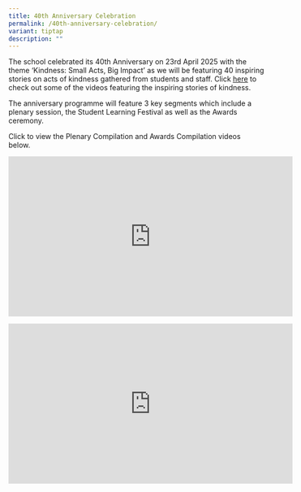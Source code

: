 ```yaml
---
title: 40th Anniversary Celebration
permalink: /40th-anniversary-celebration/
variant: tiptap
description: ""
---
```

<p>The school celebrated its 40th Anniversary on 23rd April 2025 with the
theme ‘Kindness: Small Acts, Big Impact’ as we will be featuring 40 inspiring
stories on acts of kindness gathered from students and staff. Click <a href="https://go.gov.sg/prss40thanniversary" rel="noopener noreferrer nofollow" target="_blank"><u>here</u></a> to
check out some of the videos featuring the inspiring stories of kindness.</p>
<p>The anniversary programme will feature 3 key segments which include a
plenary session, the Student Learning Festival as well as the Awards ceremony.</p>
<p>Click to view the Plenary Compilation and Awards Compilation videos below.</p>
<div class="iframe-wrapper">
<iframe height="315" width="560" allowfullscreen="true" frameborder="0" src="https://www.youtube.com/embed/lPlHgxs-ybw?si=qZDwvJfwPxfkSbo9"></iframe>
</div>
<p></p>
<div class="iframe-wrapper">
<iframe height="315" width="560" allowfullscreen="true" frameborder="0" src="https://www.youtube.com/embed/7MMjqc29z4E?si=oKLGYXikyZnDHJ1E"></iframe>
</div>
<p></p>